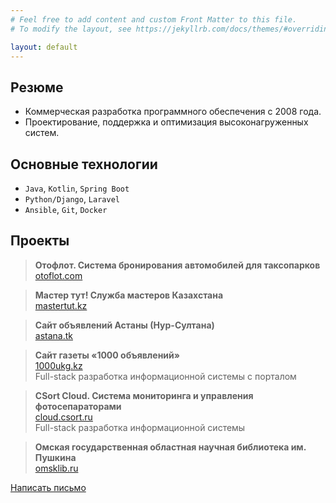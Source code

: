 ```yaml
---
# Feel free to add content and custom Front Matter to this file.
# To modify the layout, see https://jekyllrb.com/docs/themes/#overriding-theme-defaults

layout: default
---
```


## Резюме
- Коммерческая разработка программного обеспечения c 2008 года.
- Проектирование, поддержка и оптимизация высоконагруженных систем.

## Основные технологии
- `Java`, `Kotlin`, `Spring Boot`
- `Python/Django`, `Laravel` 
- `Ansible`, `Git`, `Docker`


## Проекты

> **Отофлот. Система бронирования автомобилей для таксопарков**  
> [otoflot.com](https://otoflot.com/)

> **Мастер тут! Служба мастеров Казахстана**  
> [mastertut.kz](https://mastertut.kz/)

> **Cайт объявлений Астаны (Нур-Султана)**  
> [astana.tk](https://astana.tk/)

> **Сайт газеты «1000 объявлений»**  
> [1000ukg.kz](https://1000ukg.kz/)  
> Full-stack разработка информационной системы с порталом

> **CSort Cloud. Система мониторинга и управления фотосепараторами**  
> [cloud.csort.ru](https://cloud.csort.ru/)  
> Full-stack разработка информационной системы

> **Омская государственная областная научная библиотека им. Пушкина**  
> [omsklib.ru](http://omsklib.ru/)


<div class="mt-4 t-center">
    <a class="btn success" href="mailto:devg@ya.ru">Написать письмо</a>
</div>
